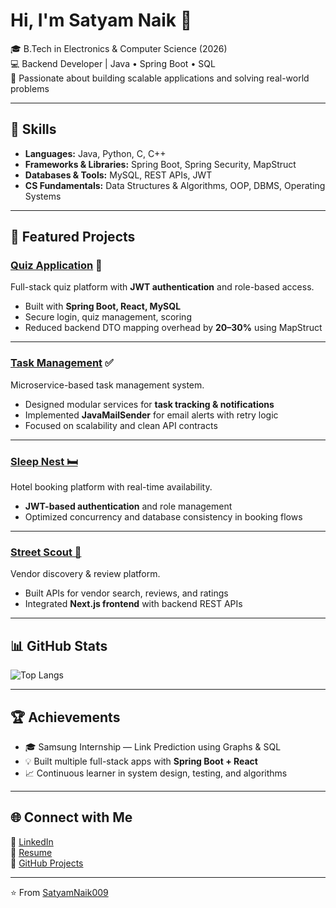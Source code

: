 # Hi, I'm Satyam Naik 👋

🎓 B.Tech in Electronics & Computer Science (2026)  
💻 Backend Developer | Java • Spring Boot • SQL  
🚀 Passionate about building scalable applications and solving real-world problems  

---

## 🔧 Skills

- **Languages:** Java, Python, C, C++  
- **Frameworks & Libraries:** Spring Boot, Spring Security, MapStruct  
- **Databases & Tools:** MySQL, REST APIs, JWT
- **CS Fundamentals:** Data Structures & Algorithms, OOP, DBMS, Operating Systems  

---

## 📌 Featured Projects

### [Quiz Application](https://github.com/SatyamNaik009/Quiz_Application) 🎯  
Full-stack quiz platform with **JWT authentication** and role-based access.  
- Built with **Spring Boot, React, MySQL**  
- Secure login, quiz management, scoring  
- Reduced backend DTO mapping overhead by **20–30%** using MapStruct  

---

### [Task Management](https://github.com/SatyamNaik009/Task_Management) ✅  
Microservice-based task management system.  
- Designed modular services for **task tracking & notifications**  
- Implemented **JavaMailSender** for email alerts with retry logic  
- Focused on scalability and clean API contracts  

---

### [Sleep Nest 🛏️](#)  
Hotel booking platform with real-time availability.  
- **JWT-based authentication** and role management  
- Optimized concurrency and database consistency in booking flows  

---

### [Street Scout 🚦](#)  
Vendor discovery & review platform.  
- Built APIs for vendor search, reviews, and ratings  
- Integrated **Next.js frontend** with backend REST APIs  

---

## 📊 GitHub Stats

![Top Langs](https://github-readme-stats.vercel.app/api/top-langs/?username=SatyamNaik009&layout=compact&theme=radical)  

---

## 🏆 Achievements
- 🎓 Samsung Internship — Link Prediction using Graphs & SQL  
- 💡 Built multiple full-stack apps with **Spring Boot + React**  
- 📈 Continuous learner in system design, testing, and algorithms  

---

## 🌐 Connect with Me

📌 [LinkedIn](https://www.linkedin.com/in/your-link)  
📌 [Resume](link-to-resume.pdf)  
📌 [GitHub Projects](https://github.com/SatyamNaik009?tab=repositories)  

---
⭐️ From [SatyamNaik009](https://github.com/SatyamNaik009)
